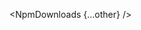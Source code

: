 <script>
  import { NpmDownloads } from 'svelte-shields'
  import type { NpmDownloadsPropsType } from 'svelte-shields';

  const other: NpmDownloadsPropsType = {
    packageName: 'svelte-awesome-icons',
    logo: 'svelte',
    label: 'Svelte Awesome Icons',
    cacheSeconds: '86400',
  }
</script>

<NpmDownloads {...other} />